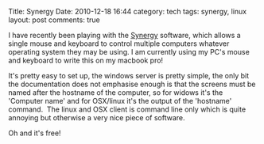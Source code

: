 Title: Synergy
Date: 2010-12-18 16:44
category: tech
tags: synergy, linux
layout: post
comments: true



I have recently been playing with the [Synergy](https://forums.macrumors.com/showthread.php?t=686540) software, which allows
a single mouse and keyboard to control multiple computers whatever
operating system they may be using. I am currently using my PC's mouse
and keyboard to write this on my macbook pro!

It's pretty easy to set up, the windows server is pretty simple, the
only bit the documentation does not emphasise enough is that the screens
must be named after the hostname of the computer, so for widows it's the
'Computer name' and for OSX/linux it's the output of the 'hostname'
command.  The linux and OSX client is command line only which is quite
annoying but otherwise a very nice piece of software.

Oh and it's free!
